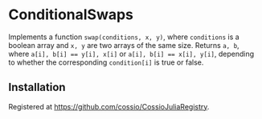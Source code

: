 # ConditionalSwaps

Implements a function `swap(conditions, x, y)`, where `conditions` is a boolean array and `x, y` are two arrays of the same size. Returns `a, b`, where `a[i], b[i] == y[i], x[i]` or `a[i], b[i] == x[i], y[i]`, depending to whether the corresponding `condition[i]` is true or false.

## Installation

Registered at https://github.com/cossio/CossioJuliaRegistry.
